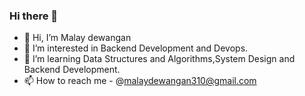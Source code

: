 ### Hi there 👋





- 👋 Hi, I’m Malay dewangan
- 👀 I’m interested in Backend Development and Devops.
- 🌱 I’m learning Data Structures and Algorithms,System Design and Backend Development.
- 📫 How to reach me - @malaydewangan310@gmail.com

